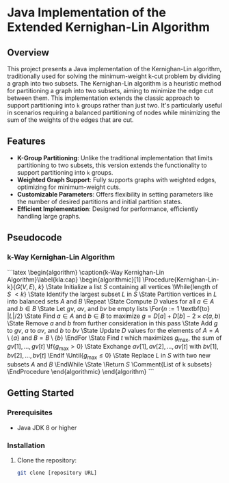 # Java Implementation of the Extended Kernighan-Lin Algorithm

## Overview
This project presents a Java implementation of the Kernighan-Lin algorithm, traditionally used for solving the minimum-weight k-cut problem by dividing a graph into two subsets. The Kernighan-Lin algorithm is a heuristic method for partitioning a graph into two subsets, aiming to minimize the edge cut between them. This implementation extends the classic approach to support partitioning into `k` groups rather than just two. It's particularly useful in scenarios requiring a balanced partitioning of nodes while minimizing the sum of the weights of the edges that are cut.

## Features
- **K-Group Partitioning**: Unlike the traditional implementation that limits partitioning to two subsets, this version extends the functionality to support partitioning into `k` groups.
- **Weighted Graph Support**: Fully supports graphs with weighted edges, optimizing for minimum-weight cuts.
- **Customizable Parameters**: Offers flexibility in setting parameters like the number of desired partitions and initial partition states.
- **Efficient Implementation**: Designed for performance, efficiently handling large graphs.

## Pseudocode

### k-Way Kernighan-Lin Algorithm
\```latex
\begin{algorithm}
\caption{k-Way Kernighan-Lin Algorithm}\label{kla:cap}
\begin{algorithmic}[1]
\Procedure{Kernighan-Lin-k}{$G(V, E)$, $k$}
    \State Initialize a list $S$ containing all vertices
    \While{length of $S$ $< k$}
        \State Identify the largest subset $L$ in $S$
        \State Partition vertices in $L$ into balanced sets $A$ and $B$
        \Repeat
            \State Compute $D$ values for all $a \in A$ and $b \in B$
            \State Let $gv$, $av$, and $bv$ be empty lists
            \For{$n := 1$ \textbf{to} $|L| / 2$}
                \State Find $a \in A$ and $b \in B$ to maximize $g = D[a] + D[b] - 2 \times c(a, b)$
                \State Remove $a$ and $b$ from further consideration in this pass
                \State Add $g$ to $gv$, $a$ to $av$, and $b$ to $bv$
                \State Update $D$ values for the elements of $A = A \setminus \{a\}$ and $B = B \setminus \{b\}$
            \EndFor
            \State Find $t$ which maximizes $g_{\text{max}}$, the sum of $gv[1], \ldots, gv[t]$
            \If{$g_{\text{max}} > 0$}
                \State Exchange $av[1], av[2], \ldots, av[t]$ with $bv[1], bv[2], \ldots, bv[t]$
            \EndIf
        \Until{$g_{\text{max}} \leq 0$}
        \State Replace $L$ in $S$ with two new subsets $A$ and $B$
    \EndWhile
    \State \Return $S$ \Comment{List of k subsets}
\EndProcedure
\end{algorithmic}
\end{algorithm}
\```

## Getting Started

### Prerequisites
- Java JDK 8 or higher

### Installation
1. Clone the repository:
   ```bash
   git clone [repository URL]

